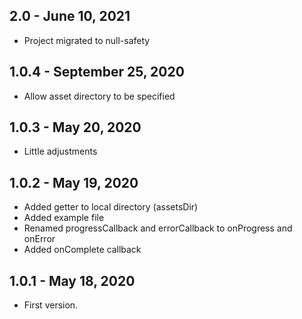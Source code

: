 ## 2.0 - June 10, 2021

* Project migrated to null-safety

## 1.0.4 - September 25, 2020

* Allow asset directory to be specified

## 1.0.3 - May 20, 2020

* Little adjustments

## 1.0.2 - May 19, 2020

* Added getter to local directory (assetsDir)
* Added example file
* Renamed progressCallback and errorCallback to onProgress and onError
* Added onComplete callback

## 1.0.1 - May 18, 2020

* First version.